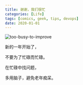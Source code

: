 ```yaml
---
title: 谢谢，我们很忙
categories: [Life]
tags: [comics, geek, tips, devops]
date: 2020-01-01
---
```


![too-busy-to-improve](https://tobyqin.github.io/images/too-busy-to-improve.png)

新的一年开始了，

不要为了忙碌而忙碌。

在忙碌中找问题，

多用脑子，避免老年痴呆。
